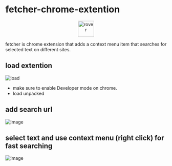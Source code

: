 # fetcher-chrome-extention
<p align="center">
    <img src="https://static.wikia.nocookie.net/the-microsoft-agent/images/e/ed/Image_%281%29.gif/revision/latest/top-crop/width/360/height/450?cb=20190127183042" width="50px" alt="rover"/>
</p>
fetcher is chrome extension that adds a context menu item that searches for selected text on different sites.

## load extention

![load](https://user-images.githubusercontent.com/84399880/131568608-c8a4da2c-e386-4f9c-a88d-18b83a543bb7.png)

* make sure to enable Developer mode on chrome.
* load unpacked

## add search url

![image](https://user-images.githubusercontent.com/84399880/131568785-56f689fc-0cea-4aa9-8037-1de601587966.png)

## select text and use context menu (right click) for fast searching

![image](https://user-images.githubusercontent.com/84399880/131568891-af027cbf-3a42-415e-9b7f-83a532f89fcb.png)
